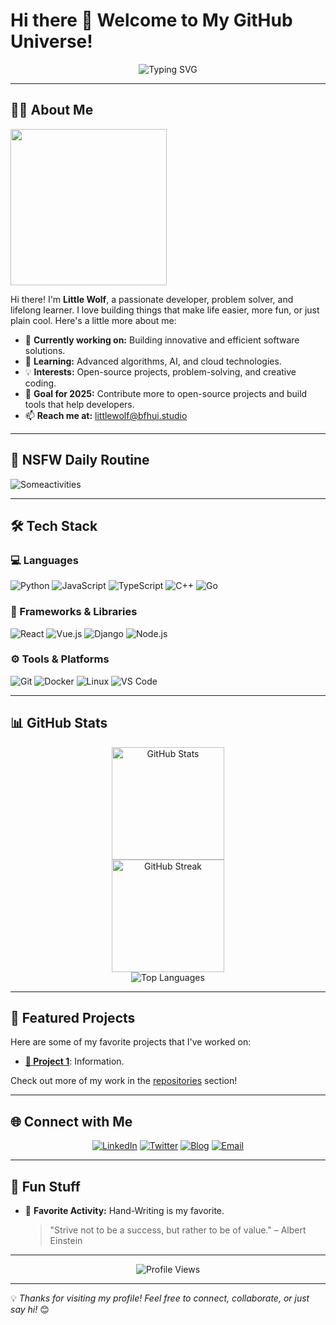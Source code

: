 # Hi there 👋 Welcome to My GitHub Universe!  

<p align="center">
  <img src="https://readme-typing-svg.herokuapp.com?font=Fira+Code&size=24&pause=1000&color=F75C7E&center=true&vCenter=true&width=435&lines=Hello%2C+World!+🌍;Welcome+to+my+GitHub+profile!;I+love+coding+%26+creating+cool+stuff!+🚀" alt="Typing SVG" />
</p>

---

## 👨‍💻 About Me  

<img src="https://namecard.protects.app/generate?name=Little%20Wolf&description=A%20little%20developer&avatar=https://avatars.githubusercontent.com/u/102739430?v=4" height="250px" />

Hi there! I'm **Little Wolf**, a passionate developer, problem solver, and lifelong learner. I love building things that make life easier, more fun, or just plain cool. Here's a little more about me:

- 🔭 **Currently working on:** Building innovative and efficient software solutions.  
- 🌱 **Learning:** Advanced algorithms, AI, and cloud technologies.  
- 💡 **Interests:** Open-source projects, problem-solving, and creative coding.  
- 🎯 **Goal for 2025:** Contribute more to open-source projects and build tools that help developers.  
- 📫 **Reach me at:** [littlewolf@bfhui.studio](mailto:littlewolf@bfhui.studio)  

---

## 🦶 NSFW Daily Routine

![Someactivities](https://raw.staticdn.net/BFHUI-Studio/BFHUI-Studio/refs/heads/main/grid-0002_compressed%20(1)_compressed.png)

---

## 🛠️ Tech Stack  

### 💻 Languages  
![Python](https://img.shields.io/badge/Python-3776AB?style=for-the-badge&logo=python&logoColor=white)
![JavaScript](https://img.shields.io/badge/JavaScript-F7DF1E?style=for-the-badge&logo=javascript&logoColor=black)
![TypeScript](https://img.shields.io/badge/TypeScript-3178C6?style=for-the-badge&logo=typescript&logoColor=white)
![C++](https://img.shields.io/badge/C++-00599C?style=for-the-badge&logo=cplusplus&logoColor=white)
![Go](https://img.shields.io/badge/Go-00ADD8?style=for-the-badge&logo=go&logoColor=white)

### 🧰 Frameworks & Libraries  
![React](https://img.shields.io/badge/React-20232A?style=for-the-badge&logo=react&logoColor=61DAFB)
![Vue.js](https://img.shields.io/badge/Vue.js-35495E?style=for-the-badge&logo=vuedotjs&logoColor=4FC08D)
![Django](https://img.shields.io/badge/Django-092E20?style=for-the-badge&logo=django&logoColor=white)
![Node.js](https://img.shields.io/badge/Node.js-43853D?style=for-the-badge&logo=nodedotjs&logoColor=white)

### ⚙️ Tools & Platforms  
![Git](https://img.shields.io/badge/Git-F05032?style=for-the-badge&logo=git&logoColor=white)
![Docker](https://img.shields.io/badge/Docker-2496ED?style=for-the-badge&logo=docker&logoColor=white)
![Linux](https://img.shields.io/badge/Linux-FCC624?style=for-the-badge&logo=linux&logoColor=black)
![VS Code](https://img.shields.io/badge/VS%20Code-0078D4?style=for-the-badge&logo=visualstudiocode&logoColor=white)

---

## 📊 GitHub Stats  

<p align="center">
  <img height="180em" src="https://github-readme-stats.vercel.app/api?username=BFHUI-studio&show_icons=true&theme=radical&hide_border=true" alt="GitHub Stats" /><br />
  <img height="180em" src="https://github-readme-streak-stats.herokuapp.com/?user=BFHUI-studio&theme=radical&hide_border=true" alt="GitHub Streak" /><br />
  <img src="https://github-readme-stats.vercel.app/api/top-langs/?username=BFHUI-studio&layout=compact&theme=radical&hide_border=true" alt="Top Languages" /><br />
</p>

---

## 🚀 Featured Projects  

Here are some of my favorite projects that I've worked on:

- [**🚀 Project 1**](https://github.com/BFHUI-studio/BFHUI-Studio): Information.  

Check out more of my work in the [repositories](https://github.com/BFHUI-studio?tab=repositories) section!  

---

## 🌐 Connect with Me  

<p align="center">
  <a href="https://linkedin.com/in/你的LinkedIn用户名"><img src="https://img.shields.io/badge/LinkedIn-0A66C2?style=for-the-badge&logo=linkedin&logoColor=white" alt="LinkedIn" /></a>
  <a href="https://twitter.com/你的Twitter用户名"><img src="https://img.shields.io/badge/Twitter-1DA1F2?style=for-the-badge&logo=twitter&logoColor=white" alt="Twitter" /></a>
  <a href="https://你的个人博客链接"><img src="https://img.shields.io/badge/Blog-FF5722?style=for-the-badge&logo=medium&logoColor=white" alt="Blog" /></a>
  <a href="mailto:littlewolf@bfhui.studio"><img src="https://img.shields.io/badge/Email-D14836?style=for-the-badge&logo=gmail&logoColor=white" alt="Email" /></a>
</p>

---

## 🎨 Fun Stuff  

- 🎵 **Favorite Activity:** Hand-Writing is my favorite.
  > "Strive not to be a success, but rather to be of value." – Albert Einstein  

---

<p align="center">
  <img src="https://komarev.com/ghpvc/?username=BFHUI-studio&style=for-the-badge&color=blueviolet" alt="Profile Views" />
</p>

---

💡 *Thanks for visiting my profile! Feel free to connect, collaborate, or just say hi!* 😊
